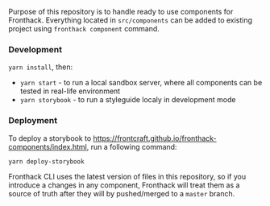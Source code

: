 Purpose of this repository is to handle ready to use components for Fronthack.
Everything located in `src/components` can be added to existing project using
`fronthack component` command.


### Development

`yarn install`, then:

- `yarn start` - to run a local sandbox server, where all components can be tested
in real-life environment
- `yarn storybook` - to run a styleguide localy in development mode


### Deployment

To deploy a storybook to https://frontcraft.github.io/fronthack-components/index.html,
run a following command:

```
yarn deploy-storybook
```

Fronthack CLI uses the latest version of files in this repository, so if you
introduce a changes in any component, Fronthack will treat them as a source of
truth after they will by pushed/merged to a `master` branch.
